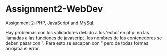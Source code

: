 # Assignment2-WebDev
Assignment 2: PHP, JavaScript and MySql. 

Hay problemas con los validadores debido a los 'echo' en php: en las llamadas a las funciones de javascript, los nombres de los contenedores se deben pasar con ". Para esto se escapan con \" pero de todas formas arrojaba el error.
